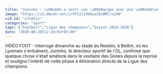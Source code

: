 ```yaml
---
title: "Juninho : \u00abOn a senti une \u00e9quipe avec une \u00e2me\u00bb - Foot - C1 - OL"
image: "https://s2.dmcdn.net/v/SPC2J1VHGLwiOzWNT/x240"
vid_id: "x7vm5jn"
categories: "sport"
tags: ["Football","Ligue des champions","Saison 2019-2020"]
date: "2020-08-26T12:19:02+03:00"
---
```

VIDÉO FOOT - Interrogé dimanche au stade du Restelo, à Belêm, où les Lyonnais s'entraînent, Juninho, le directeur sportif de l'OL, confirmé que quelque chose s'était amélioré dans le vestiaire des Gones depuis la reprise et souligne l'intérêt de cette phase à élimination directe de la Ligue des champions.
